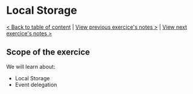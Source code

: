 # Local Storage

[< Back to table of content](../../README.md) |
[View previous exercice's notes >](../14-JavaScript.References.VS.Copying/Notes.md) |
[View next exercice's notes >](../16-Mouse.Move.Shadow/Notes.md)

## Scope of the exercice

We will learn about:

- Local Storage
- Event delegation

